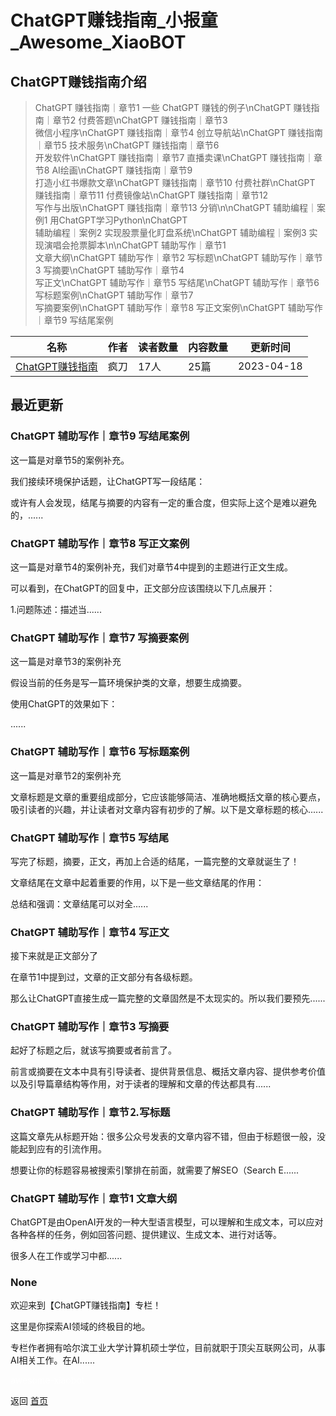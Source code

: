 # ChatGPT赚钱指南_小报童_Awesome_XiaoBOT

## ChatGPT赚钱指南介绍
> ChatGPT 赚钱指南｜章节1 一些 ChatGPT 赚钱的例子\nChatGPT 赚钱指南｜章节2 付费答题\nChatGPT 赚钱指南｜章节3  
微信小程序\nChatGPT 赚钱指南｜章节4 创立导航站\nChatGPT 赚钱指南｜章节5 技术服务\nChatGPT 赚钱指南｜章节6  
开发软件\nChatGPT 赚钱指南｜章节7 直播卖课\nChatGPT 赚钱指南｜章节8 AI绘画\nChatGPT 赚钱指南｜章节9  
打造小红书爆款文章\nChatGPT 赚钱指南｜章节10 付费社群\nChatGPT 赚钱指南｜章节11 付费镜像站\nChatGPT 赚钱指南｜章节12  
写作与出版\nChatGPT 赚钱指南｜章节13 分销\n\nChatGPT 辅助编程｜案例1 用ChatGPT学习Python\nChatGPT  
辅助编程｜案例2 实现股票量化盯盘系统\nChatGPT 辅助编程｜案例3 实现演唱会抢票脚本\n\nChatGPT 辅助写作｜章节1  
文章大纲\nChatGPT 辅助写作｜章节2 写标题\nChatGPT 辅助写作｜章节3 写摘要\nChatGPT 辅助写作｜章节4  
写正文\nChatGPT 辅助写作｜章节5 写结尾\nChatGPT 辅助写作｜章节6 写标题案例\nChatGPT 辅助写作｜章节7  
写摘要案例\nChatGPT 辅助写作｜章节8 写正文案例\nChatGPT 辅助写作｜章节9 写结尾案例  
  


|名称|作者|读者数量|内容数量|更新时间|
|---|---|---|---|---|
|[ChatGPT赚钱指南](https://xiaobot.net/p/ChatGPT202304?refer=0b133df9-27dc-423b-8101-639049001c13)|疯刀|17人|25篇|2023-04-18|

## 最近更新
### ChatGPT 辅助写作｜章节9 写结尾案例

这一篇是对章节5的案例补充。

我们接续环境保护话题，让ChatGPT写一段结尾：

或许有人会发现，结尾与摘要的内容有一定的重合度，但实际上这个是难以避免的，......

### ChatGPT 辅助写作｜章节8 写正文案例

这一篇是对章节4的案例补充，我们对章节4中提到的主题进行正文生成。

可以看到，在ChatGPT的回复中，正文部分应该围绕以下几点展开：

1.问题陈述：描述当......

### ChatGPT 辅助写作｜章节7 写摘要案例

这一篇是对章节3的案例补充

假设当前的任务是写一篇环境保护类的文章，想要生成摘要。

使用ChatGPT的效果如下：

......

### ChatGPT 辅助写作｜章节6 写标题案例

这一篇是对章节2的案例补充

文章标题是文章的重要组成部分，它应该能够简洁、准确地概括文章的核心要点，吸引读者的兴趣，并让读者对文章内容有初步的了解。以下是文章标题的核心......

### ChatGPT 辅助写作｜章节5 写结尾

写完了标题，摘要，正文，再加上合适的结尾，一篇完整的文章就诞生了！

文章结尾在文章中起着重要的作用，以下是一些文章结尾的作用：

总结和强调：文章结尾可以对全......

### ChatGPT 辅助写作｜章节4 写正文

接下来就是正文部分了

在章节1中提到过，文章的正文部分有各级标题。

那么让ChatGPT直接生成一篇完整的文章固然是不太现实的。所以我们要预先......

### ChatGPT 辅助写作｜章节3 写摘要

起好了标题之后，就该写摘要或者前言了。

前言或摘要在文本中具有引导读者、提供背景信息、概括文章内容、提供参考价值以及引导篇章结构等作用，对于读者的理解和文章的传达都具有......

### ChatGPT 辅助写作｜章节⒉写标题

这篇文章先从标题开始：很多公众号发表的文章内容不错，但由于标题很一般，没能起到应有的引流作用。

想要让你的标题容易被搜索引擎排在前面，就需要了解SEO（Search E......

### ChatGPT 辅助写作｜章节1 文章大纲

ChatGPT是由OpenAI开发的一种大型语言模型，可以理解和生成文本，可以应对各种各样的任务，例如回答问题、提供建议、生成文本、进行对话等。

很多人在工作或学习中都......

### None

欢迎来到【ChatGPT赚钱指南】专栏！

这里是你探索AI领域的终极目的地。

专栏作者拥有哈尔滨工业大学计算机硕士学位，目前就职于顶尖互联网公司，从事AI相关工作。在AI......


<a href="https://github.com/Reno9527/awesome-xiaobot" style="color: white; text-decoration: none;">awesome-xiaobot</a>

返回 [首页](../README.md)

